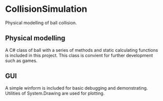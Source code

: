 # CollisionSimulation
Physical modelling of ball collision.

## Physical modelling
A C# class of ball with a series of methods and static calculating functions is included in this project. This class is convient for further development such as games.

## GUI
A simple winform is included for basic debugging and demonstrating. Utilities of System.Drawing are used for plotting.
